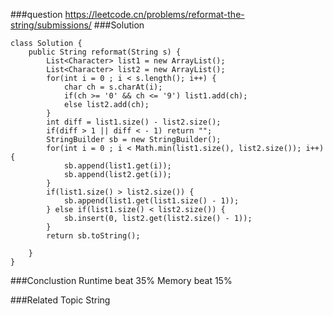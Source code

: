 ###question
https://leetcode.cn/problems/reformat-the-string/submissions/
###Solution
```
class Solution {
    public String reformat(String s) {
        List<Character> list1 = new ArrayList();
        List<Character> list2 = new ArrayList();
        for(int i = 0 ; i < s.length(); i++) {
            char ch = s.charAt(i);
            if(ch >= '0' && ch <= '9') list1.add(ch);
            else list2.add(ch);
        }
        int diff = list1.size() - list2.size();
        if(diff > 1 || diff < - 1) return "";
        StringBuilder sb = new StringBuilder();
        for(int i = 0 ; i < Math.min(list1.size(), list2.size()); i++) {
            sb.append(list1.get(i));
            sb.append(list2.get(i));
        }
        if(list1.size() > list2.size()) {
            sb.append(list1.get(list1.size() - 1));
        } else if(list1.size() < list2.size()) {
            sb.insert(0, list2.get(list2.size() - 1));
        }
        return sb.toString();

    }
}
```

###Conclustion
Runtime beat 35%
Memory beat 15%

###Related Topic
String